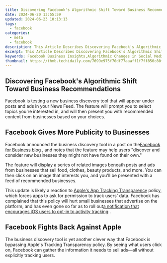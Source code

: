 ```yaml
---
title: Discovering Facebook's Algorithmic Shift Toward Business Recommendations
date: 2024-06-20 13:55:59
updated: 2024-06-23 10:13:13
tags:
  - facebook
categories:
  - meta
  - facebook
description: This Article Describes Discovering Facebook's Algorithmic Shift Toward Business Recommendations
excerpt: This Article Describes Discovering Facebook's Algorithmic Shift Toward Business Recommendations
keywords: Facebook Business Insights,Algorithmic Changes in Social Media Marketing,Social Network Algorithm Updates for Businesses,Facebook Recommendations Strategy,Business Advancement on Facebook Algorithm Changes,Navigating Facebook's Recommendation System for Brands,Impact of Facebook Algorithm on Brand Engagement
thumbnail: https://thmb.techidaily.com/7699e975f70df77aaaff1f7ff850c80f5528a8664aaaf1c97135009707fe41f7.jpg
---
```


## Discovering Facebook's Algorithmic Shift Toward Business Recommendations

 Facebook is testing a new business discovery tool that will appear under posts and ads in your News Feed. The feature will prompt you to select topics you're interested in, and will then present you with recommended content from businesses based on your choices.

## Facebook Gives More Publicity to Businesses

 Facebook announced the business discovery tool in a post on the[Facebook for Business blog](https://www.facebook.com/business/news/new-facebook-tools-for-online-marketing) , and notes that the feature may help users "discover and consider new businesses they might not have found on their own."

 The feature will display a series of related images beneath posts and ads from businesses that sell food, clothes, beauty products, and more. You can then click on an image that interests you, and you'll be presented with a feed of recommended businesses.

 This update is likely a reaction to [Apple's App Tracking Transparency](https://developer.apple.com/documentation/apptrackingtransparency) policy, which forces apps to ask for permission to track users' data. Facebook has complained that this policy will hurt small businesses that advertise on the platform, and has even gone so far as to roll out[a notification that encourages iOS users to opt-in to activity tracking](https://www.makeuseof.com/facebook-wants-ios-users-allow-activity-tracking-permissions/) .

## Facebook Fights Back Against Apple

 The business discovery tool is yet another clever way that Facebook is bypassing Apple's Tracking Transparency policy. By seeing what users click on, Facebook can gather the information it needs to sell ads—all without explicitly tracking users.


<ins class="adsbygoogle"
     style="display:block"
     data-ad-format="autorelaxed"
     data-ad-client="ca-pub-7571918770474297"
     data-ad-slot="1223367746"></ins>



<ins class="adsbygoogle"
     style="display:block"
     data-ad-client="ca-pub-7571918770474297"
     data-ad-slot="8358498916"
     data-ad-format="auto"
     data-full-width-responsive="true"></ins>
